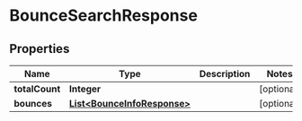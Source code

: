 
# BounceSearchResponse

## Properties
Name | Type | Description | Notes
------------ | ------------- | ------------- | -------------
**totalCount** | **Integer** |  |  [optional]
**bounces** | [**List&lt;BounceInfoResponse&gt;**](BounceInfoResponse.md) |  |  [optional]



